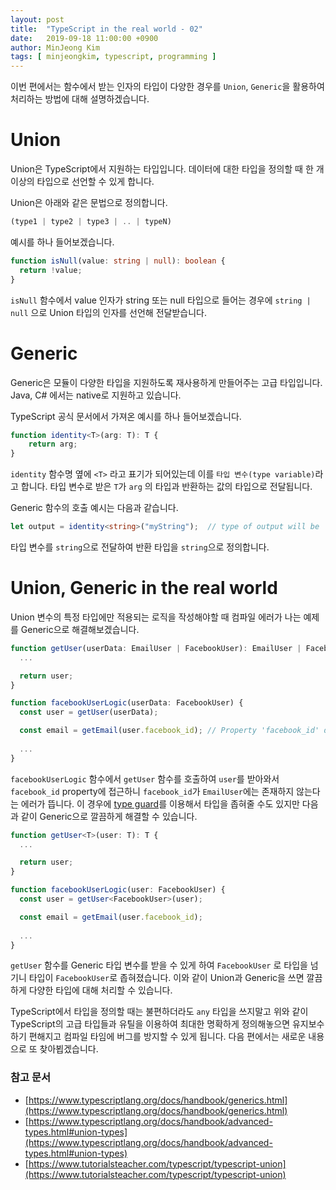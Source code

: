 ```yaml
---
layout: post
title:  "TypeScript in the real world - 02"
date:   2019-09-18 11:00:00 +0900
author: MinJeong Kim
tags: [ minjeongkim, typescript, programming ]
---
```


이번 편에서는 함수에서 받는 인자의 타입이 다양한 경우를 `Union`, `Generic`을 활용하여 처리하는 방법에 대해 설명하겠습니다.

# Union

Union은 TypeScript에서 지원하는 타입입니다. 데이터에 대한 타입을 정의할 때 한 개 이상의 타입으로 선언할 수 있게 합니다.

Union은 아래와 같은 문법으로 정의합니다.

```typescript
(type1 | type2 | type3 | .. | typeN)
```

예시를 하나 들어보겠습니다.

```typescript
function isNull(value: string | null): boolean {
  return !value;
}
```

`isNull` 함수에서 value 인자가 string 또는 null 타입으로 들어는 경우에 `string | null` 으로 Union 타입의 인자를 선언해 전달받습니다.

# Generic

Generic은 모듈이 다양한 타입을 지원하도록 재사용하게 만들어주는 고급 타입입니다. Java, C# 에서는 native로 지원하고 있습니다.

TypeScript 공식 문서에서 가져온 예시를 하나 들어보겠습니다.

```typescript
function identity<T>(arg: T): T {
    return arg;
}
```

`identity` 함수명 옆에 `<T>` 라고 표기가 되어있는데 이를 `타입 변수(type variable)`라고 합니다. 타입 변수로 받은 `T`가 `arg` 의 타입과 반환하는 값의 타입으로 전달됩니다.

Generic 함수의 호출 예시는 다음과 같습니다.

```typescript
let output = identity<string>("myString");  // type of output will be 'string'
```

타입 변수를 `string`으로 전달하여 반환 타입을 `string`으로 정의합니다.

# Union, Generic in the real world

Union 변수의 특정 타입에만 적용되는 로직을 작성해야할 때 컴파일 에러가 나는 예제를 Generic으로 해결해보겠습니다.

```typescript
function getUser(userData: EmailUser | FacebookUser): EmailUser | FacebookUser {
  ...

  return user;
}

function facebookUserLogic(userData: FacebookUser) {
  const user = getUser(userData);

  const email = getEmail(user.facebook_id); // Property 'facebook_id' does not exist on type 'EmailUser'.ts(2339)
  
  ...
}
```

`facebookUserLogic` 함수에서 `getUser` 함수를 호출하여 `user`를 받아와서 `facebook_id` property에 접근하니 `facebook_id`가 `EmailUser`에는 존재하지 않는다는 에러가 뜹니다. 이 경우에 [type guard](https://www.typescriptlang.org/docs/handbook/advanced-types.html#user-defined-type-guards)를 이용해서 타입을 좁혀줄 수도 있지만 다음과 같이 Generic으로 깔끔하게 해결할 수 있습니다.

```typescript
function getUser<T>(user: T): T {
  ...

  return user;
}

function facebookUserLogic(user: FacebookUser) {
  const user = getUser<FacebookUser>(user);

  const email = getEmail(user.facebook_id);
  
  ...
}
```

`getUser` 함수를 Generic 타입 변수를 받을 수 있게 하여 `FacebookUser` 로 타입을 넘기니 타입이 `FacebookUser`로 좁혀졌습니다. 이와 같이 Union과 Generic을 쓰면 깔끔하게 다양한 타입에 대해 처리할 수 있습니다.

TypeScript에서 타입을 정의할 때는 불편하더라도 `any` 타입을 쓰지말고 위와 같이 TypeScript의 고급 타입들과 유틸을 이용하여 최대한 명확하게 정의해놓으면 유지보수하기 편해지고 컴파일 타임에 버그를 방지할 수 있게 됩니다. 다음 편에서는 새로운 내용으로 또 찾아뵙겠습니다.

### 참고 문서
- [https://www.typescriptlang.org/docs/handbook/generics.html](https://www.typescriptlang.org/docs/handbook/generics.html)
- [https://www.typescriptlang.org/docs/handbook/advanced-types.html#union-types](https://www.typescriptlang.org/docs/handbook/advanced-types.html#union-types)
- [https://www.tutorialsteacher.com/typescript/typescript-union](https://www.tutorialsteacher.com/typescript/typescript-union)